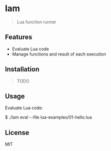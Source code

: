 # lam

> Lua function runner

## Features

- Evaluate Lua code
- Manage functions and result of each execution

## Installation

> TODO

## Usage

Evaluate Lua code:

$ ./lam eval --file lua-examples/01-hello.lua

## License

MIT
